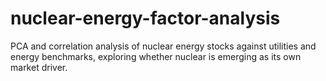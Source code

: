 # nuclear-energy-factor-analysis
PCA and correlation analysis of nuclear energy stocks against utilities and energy benchmarks, exploring whether nuclear is emerging as its own market driver.
